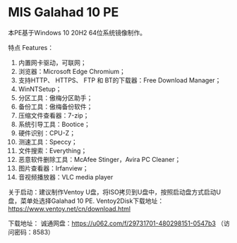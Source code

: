 # MIS Galahad 10 PE
本PE基于Windows 10 20H2 64位系统镜像制作。


特点 Features：
1. 内置网卡驱动，可联网；
2. 浏览器：Microsoft Edge Chromium；
3. 支持HTTP、 HTTPS、 FTP 和 BT的下载器：Free Download Manager；
4. WinNTSetup；
5. 分区工具：傲梅分区助手；
6. 备份工具：傲梅备份软件；
7. 压缩文件查看器：7-zip；
8. 系统引导工具：Bootice；
9. 硬件识别：CPU-Z；
10. 测速工具：Speccy；
11. 文件搜索：Everything；
12. 恶意软件删除工具：McAfee Stinger，Avira PC Cleaner；
13. 图片查看器：Irfanview；
14. 音视频播放器：VLC media player


关于启动：建议制作Ventoy U盘，将ISO拷贝到U盘中，按照启动盘方式启动U盘，菜单处选择Galahad 10 PE.
Ventoy2Disk下载地址：https://www.ventoy.net/cn/download.html

下载地址：
诚通网盘：https://u062.com/f/29731701-480298151-0547b3 （访问密码：8583）


